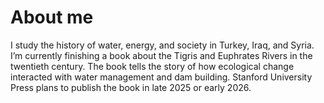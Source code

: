 # About me

I study the history of water, energy, and society in Turkey, Iraq, and Syria. 
I’m currently finishing a book about the Tigris and Euphrates Rivers in the twentieth century. The book tells the story of how ecological change interacted with water management and dam building. Stanford University Press plans to publish the book in late 2025 or early 2026.
